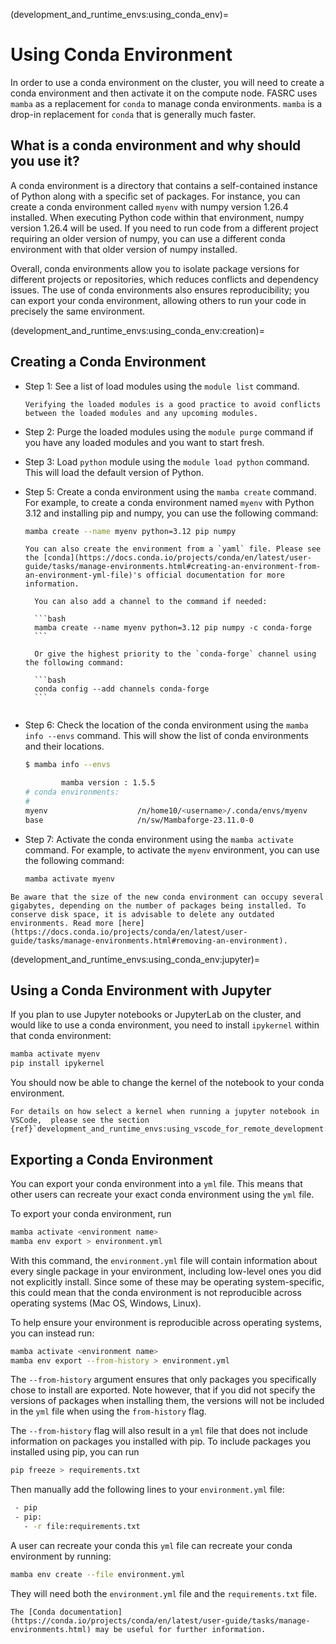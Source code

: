 (development_and_runtime_envs:using_conda_env)=
# Using Conda Environment

In order to use a conda environment on the cluster, you will need to create a conda environment and then activate it on the compute node. FASRC uses `mamba` as a replacement for `conda` to manage conda environments. `mamba` is a drop-in replacement for `conda` that is generally much faster. 

## What is a conda environment and why should you use it?


A conda environment is a directory that contains a self-contained instance of Python along with a specific set of packages. For instance, you can create a conda environment called `myenv` with numpy version 1.26.4 installed. When executing Python code within that environment, numpy version 1.26.4 will be used. If you need to run code from a different project requiring an older version of numpy, you can use a different conda environment with that older version of numpy installed.


Overall, conda environments allow you to isolate package versions for different projects or repositories, which reduces conflicts and dependency issues. The use of conda environments also ensures reproducibility; you can export your conda environment, allowing others to run your code in precisely the same environment.



(development_and_runtime_envs:using_conda_env:creation)=
## Creating a Conda Environment

- Step 1: See a list of load modules using the `module list` command.

    ```{tip}
    Verifying the loaded modules is a good practice to avoid conflicts between the loaded modules and any upcoming modules.
    ```

- Step 2: Purge the loaded modules using the `module purge` command if you have any loaded modules and you want to start fresh.
- Step 3: Load `python` module using the `module load python` command. This will load the default version of Python.
- Step 5: Create a conda environment using the `mamba create` command. For example, to create a conda environment named `myenv` with Python 3.12 and installing pip and numpy, you can use the following command:

    ```bash
    mamba create --name myenv python=3.12 pip numpy
    ```
    ```{note}
    You can also create the environment from a `yaml` file. Please see the [conda](https://docs.conda.io/projects/conda/en/latest/user-guide/tasks/manage-environments.html#creating-an-environment-from-an-environment-yml-file)'s official documentation for more information.
    ```
    ```{tip}
      You can also add a channel to the command if needed:
      
      ```bash
      mamba create --name myenv python=3.12 pip numpy -c conda-forge
      ```
    
      Or give the highest priority to the `conda-forge` channel using the following command:
     
      ```bash
      conda config --add channels conda-forge
      ```
     
    ```

- Step 6: Check the location of the conda environment using the `mamba info --envs` command. This will show the list of conda environments and their locations. 

    ```bash
    $ mamba info --envs

            mamba version : 1.5.5
    # conda environments:
    #
    myenv                    /n/home10/<username>/.conda/envs/myenv
    base                     /n/sw/Mambaforge-23.11.0-0
    ```


- Step 7: Activate the conda environment using the `mamba activate` command. For example, to activate the `myenv` environment, you can use the following command:

    ```bash
    mamba activate myenv
    ```


```{warning}
Be aware that the size of the new conda environment can occupy several gigabytes, depending on the number of packages being installed. To conserve disk space, it is advisable to delete any outdated environments. Read more [here](https://docs.conda.io/projects/conda/en/latest/user-guide/tasks/manage-environments.html#removing-an-environment).
```


(development_and_runtime_envs:using_conda_env:jupyter)=
## Using a Conda Environment with Jupyter
If you plan to use Jupyter notebooks or JupyterLab on the cluster, and would like to use a conda environment, you need to install `ipykernel` within that conda environment:


```bash
mamba activate myenv
pip install ipykernel
```


You should now be able to change the kernel of the notebook to your conda environment. 

```{seealso}
For details on how select a kernel when running a jupyter notebook in VSCode,  please see the section {ref}`development_and_runtime_envs:using_vscode_for_remote_development:jupyter`.
```

## Exporting a Conda Environment
You can export your conda environment into a `yml` file. This means that other users can recreate your exact conda environment using the `yml` file.


To export your conda environment, run


```bash
mamba activate <environment name>
mamba env export > environment.yml
```


With this command, the `environment.yml` file will contain information about every single package in your environment, including low-level ones you did not explicitly install. Since some of these may be operating system-specific, this could mean that the conda environment is not reproducible across operating systems (Mac OS, Windows, Linux). 


To help ensure your environment is reproducible across operating systems, you can instead run:
```bash
mamba activate <environment name>
mamba env export --from-history > environment.yml
```
The `--from-history` argument ensures that only packages you specifically chose to install are exported. Note however, that if you did not specify the versions of packages when installing them, the versions will not be included in the `yml` file when using the `from-history` flag.


The `--from-history` flag will also result in a `yml` file that does not include information on packages you installed with pip. To include packages you installed using pip, you can run


```bash
pip freeze > requirements.txt
```


Then manually add the following lines to your `environment.yml` file:


```bash
 - pip
 - pip:
   - -r file:requirements.txt
```


A user can recreate your conda this `yml` file can recreate your conda environment by running:


```bash
mamba env create --file environment.yml
```


They will need both the `environment.yml` file and the `requirements.txt` file.


````{seealso}
The [Conda documentation](https://conda.io/projects/conda/en/latest/user-guide/tasks/manage-environments.html) may be useful for further information.
